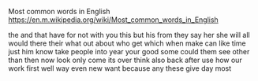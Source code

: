 Most common words in English
https://en.m.wikipedia.org/wiki/Most_common_words_in_English

the
and
that
have
for
not
with
you
this
but
his
from
they
say
her
she
will
all
would
there
their
what
out
about
who
get
which
when
make
can
like
time
just
him
know
take
people
into
year
your
good
some
could
them
see
other
than
then
now
look
only
come
its
over
think
also
back
after
use
how
our
work
first
well
way
even
new
want
because
any
these
give
day
most
